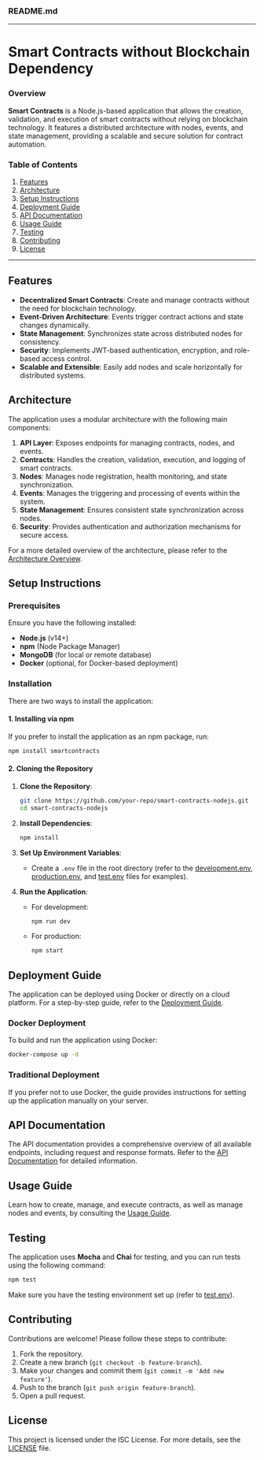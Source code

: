 ### **README.md**

---

# **Smart Contracts without Blockchain Dependency**

### Overview

**Smart Contracts** is a Node.js-based application that allows the creation, validation, and execution of smart contracts without relying on blockchain technology. It features a distributed architecture with nodes, events, and state management, providing a scalable and secure solution for contract automation.

### Table of Contents

1. [Features](#features)
2. [Architecture](#architecture)
3. [Setup Instructions](#setup-instructions)
4. [Deployment Guide](#deployment-guide)
5. [API Documentation](#api-documentation)
6. [Usage Guide](#usage-guide)
7. [Testing](#testing)
8. [Contributing](#contributing)
9. [License](#license)

---

## Features

- **Decentralized Smart Contracts**: Create and manage contracts without the need for blockchain technology.
- **Event-Driven Architecture**: Events trigger contract actions and state changes dynamically.
- **State Management**: Synchronizes state across distributed nodes for consistency.
- **Security**: Implements JWT-based authentication, encryption, and role-based access control.
- **Scalable and Extensible**: Easily add nodes and scale horizontally for distributed systems.

## Architecture

The application uses a modular architecture with the following main components:

1. **API Layer**: Exposes endpoints for managing contracts, nodes, and events.
2. **Contracts**: Handles the creation, validation, execution, and logging of smart contracts.
3. **Nodes**: Manages node registration, health monitoring, and state synchronization.
4. **Events**: Manages the triggering and processing of events within the system.
5. **State Management**: Ensures consistent state synchronization across nodes.
6. **Security**: Provides authentication and authorization mechanisms for secure access.

For a more detailed overview of the architecture, please refer to the [Architecture Overview](public/docs/Architecture_Overview.md).

## Setup Instructions

### Prerequisites

Ensure you have the following installed:

- **Node.js** (v14+)
- **npm** (Node Package Manager)
- **MongoDB** (for local or remote database)
- **Docker** (optional, for Docker-based deployment)

### Installation

There are two ways to install the application:

#### 1. Installing via npm

If you prefer to install the application as an npm package, run:

```bash
npm install smartcontracts
```

#### 2. Cloning the Repository

1. **Clone the Repository**:
   ```bash
   git clone https://github.com/your-repo/smart-contracts-nodejs.git
   cd smart-contracts-nodejs
   ```

2. **Install Dependencies**:
   ```bash
   npm install
   ```

3. **Set Up Environment Variables**:
   - Create a `.env` file in the root directory (refer to the [development.env](public/docs/development.env), [production.env](public/docs/production.env), and [test.env](public/docs/test.env) files for examples).

4. **Run the Application**:
   - For development:
     ```bash
     npm run dev
     ```
   - For production:
     ```bash
     npm start
     ```

## Deployment Guide

The application can be deployed using Docker or directly on a cloud platform. For a step-by-step guide, refer to the [Deployment Guide](public/docs/Deployment_Guide.md).

### Docker Deployment

To build and run the application using Docker:

```bash
docker-compose up -d
```

### Traditional Deployment

If you prefer not to use Docker, the guide provides instructions for setting up the application manually on your server.

## API Documentation

The API documentation provides a comprehensive overview of all available endpoints, including request and response formats. Refer to the [API Documentation](public/docs/API_Documentation.md) for detailed information.

## Usage Guide

Learn how to create, manage, and execute contracts, as well as manage nodes and events, by consulting the [Usage Guide](public/docs/Usage_Guide.md).

## Testing

The application uses **Mocha** and **Chai** for testing, and you can run tests using the following command:

```bash
npm test
```

Make sure you have the testing environment set up (refer to [test.env](public/docs/test.env)).

## Contributing

Contributions are welcome! Please follow these steps to contribute:

1. Fork the repository.
2. Create a new branch (`git checkout -b feature-branch`).
3. Make your changes and commit them (`git commit -m 'Add new feature'`).
4. Push to the branch (`git push origin feature-branch`).
5. Open a pull request.

## License

This project is licensed under the ISC License. For more details, see the [LICENSE](LICENSE) file.